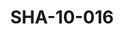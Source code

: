 ---
pid: SHA-10-016
title: SHA-10-016
language: en
collection: Sharhabil Ahmed
original_label: 
rights: Sharhabil Ahmed
location_of_original: Sharhabil Ahmed
photographer_or_studio: 
scanned_from: photograph 16.5 by 21.5
_date: late 1950s
location: Khartoum, Kober bridge
description: Sharhabil Ahmed and other employees of the publications bureau
additional_notes: 
permission_display: 'yes'
on_server: 'no'
on_website: 'no'
permalink: /archive/en/sha-10-016.html
layout: photo-page
---